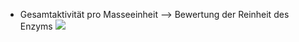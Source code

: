 - Gesamtaktivität pro Masseeinheit
--> Bewertung der Reinheit des Enzyms
![](Pasted%20image%2020250529100215.png)
